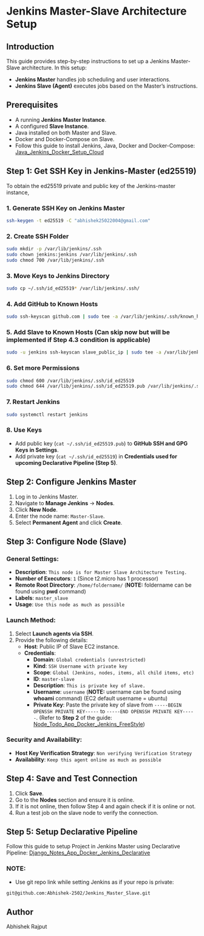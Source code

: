 # Jenkins Master-Slave Architecture Setup

## Introduction
This guide provides step-by-step instructions to set up a Jenkins Master-Slave architecture. In this setup:
- **Jenkins Master** handles job scheduling and user interactions.
- **Jenkins Slave (Agent)** executes jobs based on the Master’s instructions.

## Prerequisites
- A running **Jenkins Master Instance**.
- A configured **Slave Instance**.
- Java installed on both Master and Slave.
- Docker and Docker-Compose on Slave.
- Follow this guide to install Jenkins, Java, Docker and Docker-Compose: [Java_Jenkins_Docker_Setup_Cloud](https://github.com/Abhishek-2502/Java_Jenkins_Docker_Setup_Cloud)

## Step 1: Get SSH Key in Jenkins-Master (ed25519)
To obtain the ed25519 private and public key of the Jenkins-master instance,

### 1. **Generate SSH Key on Jenkins Master**
```bash
ssh-keygen -t ed25519 -C "abhishek25022004@gmail.com"
```
### 2. **Create SSH Folder**
```bash
sudo mkdir -p /var/lib/jenkins/.ssh
sudo chown jenkins:jenkins /var/lib/jenkins/.ssh
sudo chmod 700 /var/lib/jenkins/.ssh
```

### 3. **Move Keys to Jenkins Directory**
```bash
sudo cp ~/.ssh/id_ed25519* /var/lib/jenkins/.ssh/
```

### 4. **Add GitHub to Known Hosts**
```bash
sudo ssh-keyscan github.com | sudo tee -a /var/lib/jenkins/.ssh/known_hosts
```

### 5. **Add Slave to Known Hosts (Can skip now but will be implemented if Step 4.3 condition is applicable)**
```bash
sudo -u jenkins ssh-keyscan slave_public_ip | sudo tee -a /var/lib/jenkins/.ssh/known_hosts > /dev/null
```

### 6. **Set more Permissions**
```bash
sudo chmod 600 /var/lib/jenkins/.ssh/id_ed25519
sudo chmod 644 /var/lib/jenkins/.ssh/id_ed25519.pub /var/lib/jenkins/.ssh/known_hosts
```

### 7. **Restart Jenkins**
```bash
sudo systemctl restart jenkins
```

### 8. **Use Keys**
- Add public key (`cat ~/.ssh/id_ed25519.pub`) to **GitHub SSH and GPG Keys in Settings**.
- Add private key (`cat ~/.ssh/id_ed25519`) in **Credentials used for upcoming Declarative Pipeline (Step 5)**.


## Step 2: Configure Jenkins Master

1. Log in to Jenkins Master.
2. Navigate to **Manage Jenkins** -> **Nodes**.
3. Click **New Node**.
4. Enter the node name: `Master-Slave`.
5. Select **Permanent Agent** and click **Create**.

## Step 3: Configure Node (Slave)

### General Settings:
- **Description**: `This node is for Master Slave Architecture Testing.`
- **Number of Executors**: `1` (Since t2.micro has 1 processor)
- **Remote Root Directory**: `/home/foldername/` (**NOTE:** foldername can be found using **pwd** command)
- **Labels**: `master_slave`
- **Usage**: `Use this node as much as possible`

### Launch Method:
1. Select **Launch agents via SSH**.
2. Provide the following details:
   - **Host**: Public IP of Slave EC2 instance.
   - **Credentials**:
     - **Domain**: `Global credentials (unrestricted)`
     - **Kind**: `SSH Username with private key`
     - **Scope**: `Global (Jenkins, nodes, items, all child items, etc)`
     - **ID**: `master-slave`
     - **Description**: `This is private key of slave.`
     - **Username**: `username` (**NOTE:** username can be found using **whoami** command) (EC2 default username = ubuntu) 
     - **Private Key**: Paste the private key of slave from `-----BEGIN OPENSSH PRIVATE KEY-----` to `-----END OPENSSH PRIVATE KEY-----`. (Refer to **Step 2** of the guide: [Node_Todo_App_Docker_Jenkins_FreeStyle](https://github.com/Abhishek-2502/Node_Todo_App_Docker_Jenkins_FreeStyle))

### Security and Availability:
- **Host Key Verification Strategy**: `Non verifying Verification Strategy`
- **Availability**: `Keep this agent online as much as possible`

## Step 4: Save and Test Connection
1. Click **Save**.
2. Go to the **Nodes** section and ensure it is online.
3. If it is not online, then follow Step 4 and again check if it is online or not.
4. Run a test job on the slave node to verify the connection.

## Step 5: Setup Declarative Pipeline
Follow this guide to setup Project in Jenkins Master using Declarative Pipeline: [Django_Notes_App_Docker_Jenkins_Declarative](https://github.com/Abhishek-2502/Django_Notes_App_Docker_Jenkins_Declarative)

### NOTE:
- Use git repo link while setting Jenkins as if your repo is private:
```bash
git@github.com:Abhishek-2502/Jenkins_Master_Slave.git
```

## Author
Abhishek Rajput

